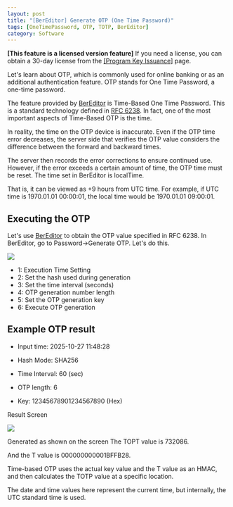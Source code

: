 ```yaml
---
layout: post
title: "[BerEditor] Generate OTP (One Time Password)"
tags: [OneTimePassword, OTP, TOTP, BerEditor]
category: Software
---
```


**\[This feature is a licensed version feature\]**
If you need a license, you can obtain a 30-day license from the [\[Program Key Issuance\]](https://jykim74.mycafe24.com/user_reg.php) page.

Let's learn about OTP, which is commonly used for online banking or as an additional authentication feature.
OTP stands for One Time Password, a one-time password.



The feature provided by [BerEditor](https://jykim74.tistory.com/36) is Time-Based One Time Password.
This is a standard technology defined in [RFC 6238](https://www.rfc-editor.org/rfc/rfc6238).
In fact, one of the most important aspects of Time-Based OTP is the time.

In reality, the time on the OTP device is inaccurate.
Even if the OTP time error decreases, the server side that verifies the OTP value considers the difference between the forward and backward times.


The server then records the error corrections to ensure continued use.
However, if the error exceeds a certain amount of time, the OTP time must be reset.
The time set in BerEditor is localTime.

That is, it can be viewed as +9 hours from UTC time.
For example, if UTC time is 1970.01.01 00:00:01, the local time would be 1970.01.01 09:00:01.

## Executing the OTP

Let's use [BerEditor](https://jykim74.github.io/software/2023/04/13/BerEditor.html) to obtain the OTP value specified in RFC 6238.
In BerEditor, go to Password->Generate OTP. Let's do this.

<img src="https://img1.daumcdn.net/thumb/R1280x0/?scode=mtistory2&fname=https%3A%2F%2Fblog.kakaocdn.net%2Fdna%2FderHbX%2FdJMb9Xj3sad%2FAAAAAAAAAAAAAAAAAAAAAFa10TDEInqZ1ToE2tXeL9aR9Ce_vMlSiiNDA-6K2ndY%2Fimg.png%3Fcredential%3DyqXZFxpELC7KVnFOS48ylbz2pIh7yKj8%26expires%3D1761922799%26allow_ip%3D%26allow_referer%3D%26signature%3DZfK1g%252FwgIRnkCTBsyZaDkrBxfAM%253D">

- 1: Execution Time Setting
- 2: Set the hash used during generation
- 3: Set the time interval (seconds)
- 4: OTP generation number length
- 5: Set the OTP generation key
- 6: Execute OTP generation

## Example OTP result

- Input time: 2025-10-27 11:48:28
- Hash Mode: SHA256
- Time Interval: 60 (sec)

- OTP length: 6
- Key: 12345678901234567890 (Hex)

Result Screen

<img src="https://img1.daumcdn.net/thumb/R1280x0/?scode=mtistory2&fname=https%3A%2F%2Fblog.kakaocdn.net%2Fdna%2FmWBFF%2FdJMb89dJUFt%2FAAAAAAAAAAAAAAAAAAAAAEFyuXL1vgWK3bf6XR1bqhGWeU4FB_FJ2Alkfanm3-Kf%2Fimg.png%3Fcredential%3DyqXZFxpELC7KVnFOS48ylbz2pIh7yKj8%26expires%3D1761922799%26allow_ip%3D%26allow_referer%3D%26signature%3DEKmlNv1JMHs68bW%252BVkDUDuUbUyU%253D">

Generated as shown on the screen The TOPT value is 732086.

And the T value is 000000000001BFFB28.

Time-based OTP uses the actual key value and the T value as an HMAC,
and then calculates the TOTP value at a specific location.

The date and time values ​​here represent the current time, but internally, the UTC standard time is used.
